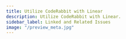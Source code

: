 ```yaml
---
title: Utilize CodeRabbit with Linear
description: Utilize CodeRabbit with Linear.
sidebar_label: Linked and Related Issues
image: "/preview_meta.jpg"
---
```


<head>
 <meta charSet="utf-8" />
  <meta name="title" content="Utilize CodeRabbit with Linear" />
  <meta name="description" content="Integrate CodeRabbit with Linear" />

  <meta property="og:type" content="website" />
  <meta property="og:url" content="https://coderabbit.ai/" />
  <meta property="og:title" content="Utilize CodeRabbit with Linear" />
  <meta property="og:description" content="CodeRabbit: AI-powered Code Reviews" />
  <meta property="og:image" content="/preview_meta.jpg" />

  <meta name="twitter:image" content="https://coderabbit.ai/preview_meta.jpg" />
  <meta name="twitter:card" content="summary_large_image" />
  <meta name="twitter:title" content="Utilize CodeRabbit with Linear" />
  <meta name="twitter:description" content="CodeRabbit: AI-powered Code Reviews" />
</head>
